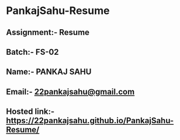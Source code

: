 # PankajSahu-Resume

## Assignment:- Resume 

## Batch:- FS-02

## Name:- PANKAJ SAHU

## Email:- 22pankajsahu@gmail.com 

## Hosted link:- https://22pankajsahu.github.io/PankajSahu-Resume/
